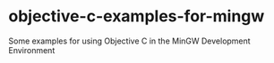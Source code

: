# objective-c-examples-for-mingw
Some examples for using Objective C in the MinGW Development Environment

